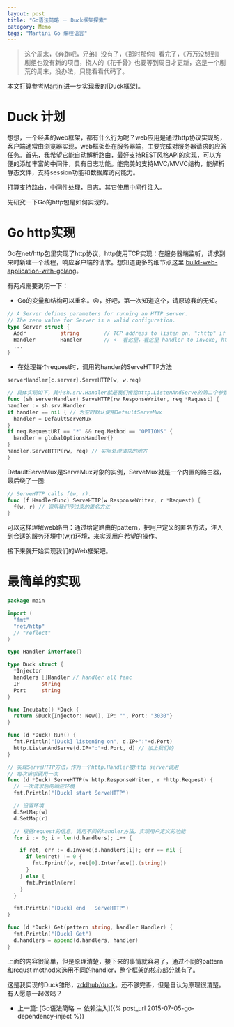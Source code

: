 ```yaml
---
layout: post
title: "Go语法简略 － Duck框架探索"
category: Memo
tags: "Martini Go 编程语言"
---
```


> 这个周末，《奔跑吧，兄弟》没有了，《那时那你》看完了，《万万没想到》剧组也没有新的项目，挠人的《花千骨》也要等到周日才更新，这是一个剧荒的周末，没办法，只能看看代码了。

本文打算参考[Martini](https://github.com/go-martini/martini)进一步实现我的[Duck框架]。

# Duck 计划

想想，一个经典的web框架，都有什么行为呢？web应用是通过http协议实现的，客户端通常由浏览器实现，web框架处在服务器端，主要完成对服务器请求的应答任务。首先，我希望它能自动解析路由，最好支持REST风格API的实现，可以方便的添加丰富的中间件，具有日志功能。能完美的支持MVC/MVVC结构，能解析静态文件，支持session功能和数据库访问能力。

打算支持路由，中间件处理，日志。其它使用中间件注入。

先研究一下Go的http包是如何实现的。

# Go http实现

Go在net/http包里实现了http协议，http使用TCP实现：在服务器端监听，请求到来时新建一个线程，响应客户端的请求。想知道更多的细节点这里:[build-web-application-with-golang](https://github.com/astaxie/build-web-application-with-golang/blob/master/zh/03.3.md)。

有两点需要说明一下：

* Go的变量和结构可以重名。😒，好吧，第一次知道这个，请原谅我的无知。

```go
// A Server defines parameters for running an HTTP server.
// The zero value for Server is a valid configuration.
type Server struct {
  Addr           string        // TCP address to listen on, ":http" if empty
  Handler        Handler       // <- 看这里，看这里 handler to invoke, http.DefaultServeMux if nil
  ...
}
```

* 在处理每个request时，调用的hander的ServeHTTP方法

```go
serverHandler{c.server}.ServeHTTP(w, w.req)

// 具体实现如下，其中sh.srv.Handler就是我们传给http.ListenAndServe的第二个参数
func (sh serverHandler) ServeHTTP(rw ResponseWriter, req *Request) {
handler := sh.srv.Handler
if handler == nil { // 为空时默认使用DefaultServeMux
  handler = DefaultServeMux
}
if req.RequestURI == "*" && req.Method == "OPTIONS" {
  handler = globalOptionsHandler{}
}
handler.ServeHTTP(rw, req) // 实际处理请求的地方
}
```

DefaultServeMux是ServeMux对象的实例，ServeMux就是一个内置的路由器，最后绕了一圈:

```go
// ServeHTTP calls f(w, r).
func (f HandlerFunc) ServeHTTP(w ResponseWriter, r *Request) {
  f(w, r) // 调用我们传过来的匿名方法
}
```

可以这样理解web路由：通过给定路由的pattern，把用户定义的匿名方法，注入到合适的服务环境中(w,r)环境，来实现用户希望的操作。

接下来就开始实现我们的Web框架吧。

# 最简单的实现

```go
package main

import (
  "fmt"
  "net/http"
  // "reflect"
)

type Handler interface{}

type Duck struct {
  *Injector
  handlers []Handler // handler all fanc
  IP       string
  Port     string
}

func Incubate() *Duck {
  return &Duck{Injector: New(), IP: "", Port: "3030"}
}

func (d *Duck) Run() {
  fmt.Println("[Duck] listening on", d.IP+":"+d.Port)
  http.ListenAndServe(d.IP+":"+d.Port, d) // 加上我们的
}

// 实现ServeHTTP方法，作为一个http.Handler被http server调用
// 每次请求调用一次
func (d *Duck) ServeHTTP(w http.ResponseWriter, r *http.Request) {
  // 一次请求后的响应环境
  fmt.Println("[Duck] start ServeHTTP")

  // 设置环境
  d.SetMap(w)
  d.SetMap(r)

  // 根据request的信息，调用不同的handler方法，实现用户定义的功能
  for i := 0; i < len(d.handlers); i++ {

    if ret, err := d.Invoke(d.handlers[i]); err == nil {
      if len(ret) != 0 {
        fmt.Fprintf(w, ret[0].Interface().(string))
      }
    } else {
      fmt.Println(err)
    }
  }

  fmt.Println("[Duck] end   ServeHTTP")
}

func (d *Duck) Get(pattern string, handler Handler) {
  fmt.Println("[Duck] Get")
  d.handlers = append(d.handlers, handler)
}
```

上面的内容很简单，但是原理清楚，接下来的事情就容易了，通过不同的pattern和requst method来选用不同的handler，整个框架的核心部分就有了。

这是我实现的Duck雏形，[zddhub/duck](https://github.com/zddhub/duck)。还不够完善，但是自认为原理很清楚。有人愿意一起做吗？

* 上一篇: [Go语法简略 － 依赖注入]({% post_url 2015-07-05-go-dependency-inject %})



